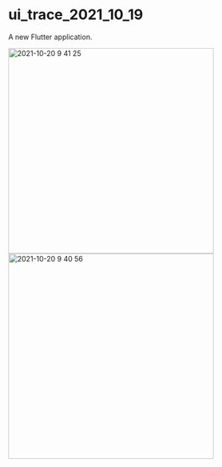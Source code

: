 # ui_trace_2021_10_19

A new Flutter application.

<img width="411" alt=" 2021-10-20 9 41 25" src="https://user-images.githubusercontent.com/62702170/138009315-4d3196eb-b96e-420f-bd97-7cf5dd3ecf73.png"><img width="411" alt=" 2021-10-20 9 40 56" src="https://user-images.githubusercontent.com/62702170/138009270-ec246a6d-dbb6-4ad9-9745-4a0f451ef57e.png">